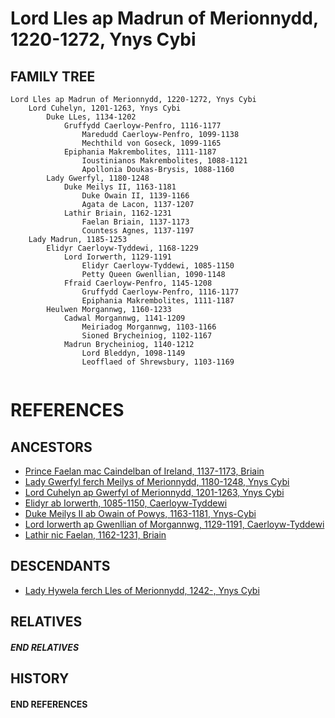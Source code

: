 # Lord Lles ap Madrun of Merionnydd, 1220-1272, Ynys Cybi

## FAMILY TREE 
```
Lord Lles ap Madrun of Merionnydd, 1220-1272, Ynys Cybi
    Lord Cuhelyn, 1201-1263, Ynys Cybi
        Duke LLes, 1134-1202
            Gruffydd Caerloyw-Penfro, 1116-1177
                Maredudd Caerloyw-Penfro, 1099-1138        
                Mechthild von Goseck, 1099-1165
            Epiphania Makrembolites, 1111-1187
                Ioustinianos Makrembolites, 1088-1121
                Apollonia Doukas-Brysis, 1088-1160
        Lady Gwerfyl, 1180-1248
            Duke Meilys II, 1163-1181
                Duke Owain II, 1139-1166
                Agata de Lacon, 1137-1207
            Lathir Briain, 1162-1231
                Faelan Briain, 1137-1173
                Countess Agnes, 1137-1197
    Lady Madrun, 1185-1253
        Elidyr Caerloyw-Tyddewi, 1168-1229
            Lord Iorwerth, 1129-1191
                Elidyr Caerloyw-Tyddewi, 1085-1150
                Petty Queen Gwenllian, 1090-1148
            Ffraid Caerloyw-Penfro, 1145-1208
                Gruffydd Caerloyw-Penfro, 1116-1177
                Epiphania Makrembolites, 1111-1187                
        Heulwen Morgannwg, 1160-1233
            Cadwal Morgannwg, 1141-1209
                Meiriadog Morgannwg, 1103-1166
                Sioned Brycheiniog, 1102-1167
            Madrun Brycheiniog, 1140-1212
                Lord Bleddyn, 1098-1149
                Leofflaed of Shrewsbury, 1103-1169        
        
```


# REFERENCES

## ANCESTORS
* [Prince Faelan mac Caindelban of Ireland, 1137-1173, Briain](faelan_mac_caindelban_1137.md)
* [Lady Gwerfyl ferch Meilys of Merionnydd, 1180-1248, Ynys Cybi](gwerfyl_ferch_meilys_1180.md)
* [Lord Cuhelyn ap Gwerfyl of Merionnydd, 1201-1263, Ynys Cybi](cuhelyn_ap_gwerfyl_1201.md)
* [Elidyr ab Iorwerth, 1085-1150, Caerloyw-Tyddewi](elidyr_ab_iorwerth_1085.md)
* [Duke Meilys II ab Owain of Powys, 1163-1181, Ynys-Cybi](meilys_ii_ab_owain_1163.md)
* [Lord Iorwerth ap Gwenllian of Morgannwg, 1129-1191, Caerloyw-Tyddewi](iorwerth_ap_gwenllian_1129.md)
* [Lathir nic Faelan, 1162-1231, Briain](lathir_nic_faelan_1162.md)

## DESCENDANTS
* [Lady Hywela ferch Lles of Merionnydd, 1242-, Ynys Cybi](hywela_ferch_lles_1242.md)

## RELATIVES

##### END RELATIVES 
## HISTORY

#### END REFERENCES
